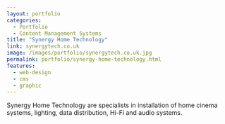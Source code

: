 ```yaml
---
layout: portfolio
categories: 
  - Portfolio
  - Content Management Systems
title: "Synergy Home Technology"
link: synergytech.co.uk
image: /images/portfolio/synergytech.co.uk.jpg
permalink: portfolio/synergy-home-technology.html
features:
  - web-design
  - cms
  - graphic
---
```


Synergy Home Technology are specialists in installation of home cinema systems, lighting, data distribution, Hi-Fi and audio systems.